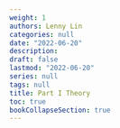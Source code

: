 ```yaml
---
weight: 1
authors: Lenny Lin
categories: null
date: "2022-06-20"
description: 
draft: false
lastmod: "2022-06-20"
series: null
tags: null
title: Part I Theory
toc: true
bookCollapseSection: true
---
```


